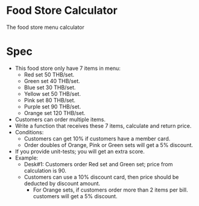 # Food Store Calculator

The food store menu calculator

# Spec

- This food store only have 7 items in menu:
  - Red set 50 THB/set.
  - Green set 40 THB/set.
  - Blue set 30 THB/set.
  - Yellow set 50 THB/set.
  - Pink set 80 THB/set.
  - Purple set 90 THB/set.
  - Orange set 120 THB/set.
- Customers can order multiple items.
- Write a function that receives these 7 items, calculate and return price.
- Conditions:
  - Customers can get 10% if customers have a member card.
  - Order doubles of Orange, Pink or Green sets will get a 5% discount.
- If you provide unit-tests; you will get an extra score.
- Example:
  - Desk#1: Customers order Red set and Green set; price from calculation is
	90.
  - Customers can use a 10% discount card, then price should be deducted by
	discount amount.
	- For Orange sets, if customers order more than 2 items per bill. customers
	will get a 5% discount.
